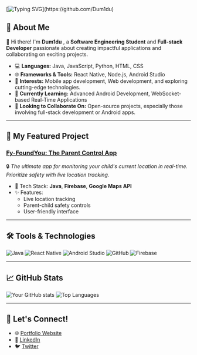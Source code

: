[![Typing SVG](https://readme-typing-svg.demolab.com?font=Fira+Code&size=25&duration=4000&pause=1000&color=F7F7F7&background=1A1B27&center=true&vCenter=true&width=500&lines=Hi+there!+I'm+Dum1du+👋;Software+Engineering+Student+💻;Full-stack+Developer+⚡;Let's+build+something+amazing!)](https://github.com/Dum1du)


## 🌟 About Me
👋 Hi there! I'm **Dum1du** , a **Software Engineering Student** and **Full-stack Developer** passionate about creating impactful applications and collaborating on exciting projects.

- 💻 **Languages:** Java, JavaScript, Python, HTML, CSS
- 🌐 **Frameworks & Tools:** React Native, Node.js, Android Studio
- 🚀 **Interests:** Mobile app development, Web development, and exploring cutting-edge technologies.
- 🌱 **Currently Learning:** Advanced Android Development, WebSocket-based Real-Time Applications
- 🤝 **Looking to Collaborate On:** Open-source projects, especially those involving full-stack development or Android apps.

---

## 🚀 My Featured Project
### [Fy-FoundYou: The Parent Control App](https://github.com/your-link-here)
🔒 *The ultimate app for monitoring your child's current location in real-time. Prioritize safety with live location tracking.*

- 🌟 Tech Stack: **Java**, **Firebase**, **Google Maps API**
- ✨ Features: 
  - Live location tracking
  - Parent-child safety controls
  - User-friendly interface

---

## 🛠️ Tools & Technologies
![Java](https://img.shields.io/badge/Java-ED8B00?style=for-the-badge&logo=java&logoColor=white)
![React Native](https://img.shields.io/badge/React_Native-20232A?style=for-the-badge&logo=react&logoColor=61DAFB)
![Android Studio](https://img.shields.io/badge/Android_Studio-3DDC84?style=for-the-badge&logo=android-studio&logoColor=white)
![GitHub](https://img.shields.io/badge/GitHub-100000?style=for-the-badge&logo=github&logoColor=white)
![Firebase](https://img.shields.io/badge/Firebase-FFCA28?style=for-the-badge&logo=firebase&logoColor=black)

---

## 📈 GitHub Stats
![Your GitHub stats](https://github-readme-stats.vercel.app/api?username=Dum1du&show_icons=true&theme=radical)
![Top Languages](https://github-readme-stats.vercel.app/api/top-langs/?username=Dum1du&layout=compact&theme=radical)

---

## 🤝 Let's Connect!
- 🌐 [Portfolio Website](https://dum1du.github.io/my-portfolio/)
- 💼 [LinkedIn](https://www.linkedin.com/in/your-link-here)
- 🐦 [Twitter](https://twitter.com/your-twitter-handle)
